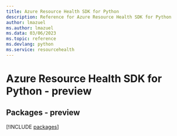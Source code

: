 ```yaml
---
title: Azure Resource Health SDK for Python
description: Reference for Azure Resource Health SDK for Python
author: lmazuel
ms.author: lmazuel
ms.data: 03/06/2023
ms.topic: reference
ms.devlang: python
ms.service: resourcehealth
---
```

# Azure Resource Health SDK for Python - preview
## Packages - preview
[!INCLUDE [packages](resource-health-index.md)]
